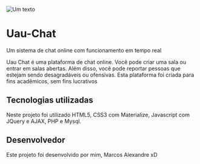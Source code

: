 ![Um texto](https://github.com/mencholipa14/Uau-Chat/blob/master/img/icon.png)


# Uau-Chat
Um sistema de chat online com funcionamento em tempo real

Uau Chat é uma plataforma de chat online. Você pode criar uma sala ou entrar em salas abertas. Além disso, você pode reportar pessoas que estejam sendo desagradáveis ou ofensivas. Esta plataforma foi criada para fins acadêmicos, sem fins lucrativos 

## Tecnologias utilizadas
Neste projeto foi utilizado HTML5, CSS3 com Materialize, Javascript com JQuery e AJAX, PHP e Mysql.

## Desenvolvedor
Este projeto foi desenvolvido por mim, Marcos Alexandre xD

